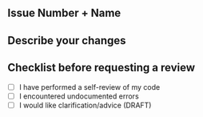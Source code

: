 ## Issue Number + Name

## Describe your changes

## Checklist before requesting a review
- [ ] I have performed a self-review of my code
- [ ] I encountered undocumented errors
- [ ] I would like clarification/advice (DRAFT)
